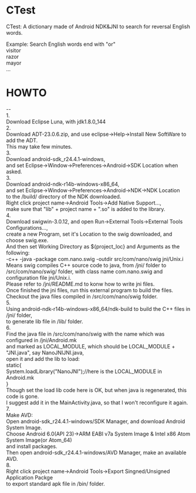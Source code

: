 # CTest  
CTest: A dictionary made of Android NDK&amp;JNI to search for reversal English words.  
  
  Example:  Search English words end with "or"  
    visitor  
    razor  
    mayor  
    ...  
    
    
# HOWTO 
--  
1.  
Download Eclipse Luna, with jdk1.8.0_144  
2.  
Download ADT-23.0.6.zip, and use eclipse->Help->Install New SoftWare to add the ADT.  
This may take few minutes.  
3.  
Download android-sdk_r24.4.1-windows,   
and set Eclipse->Window->Preferences->Android->SDK Location when asked.  
3.  
Download android-ndk-r14b-windows-x86_64,  
and set Eclipse->Window->Preferences->Android->NDK->NDK Location   
to the /build/ directory of the NDK downloaded.  
Right click project name->Android Tools->Add Native Support...,  
make sure that "lib" + project name + ".so" is added to the library.  
4.  
Download swigwin-3.0.12, and open Run->External Tools->External Tools Configurations...,  
create a new Program, set it's Location to the swig downloaded, and choose swig.exe.  
And then set Working Directory as ${project_loc} and Arguments as the following:  
-c++ -java -package com.nano.swig -outdir src/com/nano/swig jni/Unix.i  
Means swig compiles C++ source code to java, from /jni/ folder to /src/com/nano/swig/ folder, with class name com.nano.swig and  configuration file jni/Unix.i.  
Please refer to /jni/README.md to konw how to write jni files.  
Once finished the jni files, run this external program to build the files.   
Checkout the java files compiled in /src/com/nano/swig folder.  
5.  
Using android-ndk-r14b-windows-x86_64/ndk-build to build the C++ files in /jni/ folder,   
to generate lib file in /lib/ folder.  
6.  
Find the java file in /src/com/nano/swig with the name which was configured in /jni/Android.mk  
and marked as LOCAL_MODULE, which should be LOCAL_MODULE + "JNI.java", say NanoJNIJNI.java,  
open it and add the lib to load:  
static{  
  System.loadLibrary("NanoJNI");//here is the LOCAL_MODULE in Android.mk  
}  
Though set the load lib code here is OK, but when java is regenerated, this code is gone.  
I suggest add it in the MainActivity.java, so that I won't reconfigure it again.  
7.  
Make AVD:  
Open android-sdk_r24.4.1-windows/SDK Manager, and download Android System Image.  
Choose Android 6.0(API 23)->ARM EABI v7a System Image & Intel x86 Atom System Image(or Atom_64)  
and install packages.  
Then open android-sdk_r24.4.1-windows/AVD Manager, make an available AVD.  
8.  
Right click project name->Android Tools->Export Singned/Unsigned Application Packge  
to export standard apk file in /bin/ folder.  
  
  